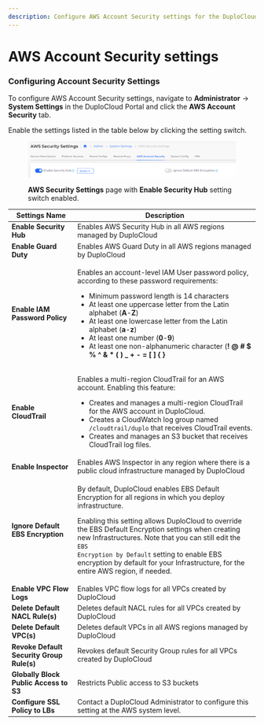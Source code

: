 ```yaml
---
description: Configure AWS Account Security settings for the DuploCloud Portal
---
```


# AWS Account Security settings

### Configuring Account Security Settings

To configure AWS Account Security settings, navigate to **Administrator** -> **System Settings** in the DuploCloud Portal and click the **AWS Account Security** tab.

Enable the settings listed in the table below by clicking the setting switch.

<figure><img src="../../.gitbook/assets/sw1.png" alt=""><figcaption><p><strong>AWS Security Settings</strong> page with <strong>Enable Security Hub</strong> setting switch enabled.</p></figcaption></figure>

| Settings Name                             | Description                                                                                                                                                                                                                                                                                                                                                                                                                                                                                                                                                                                                                                                                                                                                  |
| ----------------------------------------- | -------------------------------------------------------------------------------------------------------------------------------------------------------------------------------------------------------------------------------------------------------------------------------------------------------------------------------------------------------------------------------------------------------------------------------------------------------------------------------------------------------------------------------------------------------------------------------------------------------------------------------------------------------------------------------------------------------------------------------------------- |
| **Enable Security Hub**                   | Enables AWS Security Hub in all AWS regions managed by DuploCloud                                                                                                                                                                                                                                                                                                                                                                                                                                                                                                                                                                                                                                                                            |
| **Enable Guard Duty**                     | Enables AWS Guard Duty in all AWS regions managed by DuploCloud                                                                                                                                                                                                                                                                                                                                                                                                                                                                                                                                                                                                                                                                              |
| **Enable IAM Password Policy**            | <p></p><p>Enables an account-level IAM User password policy, according to these password requirements:</p><ul><li>Minimum password length is 14 characters</li><li>At least one uppercase letter from the Latin alphabet (<strong>A</strong>-<strong>Z</strong>)</li><li>At least one lowercase letter from the Latin alphabet (<strong>a</strong>-<strong>z</strong>)</li><li>At least one number (<strong>0</strong>-<strong>9</strong>)</li><li>At least one non-alphanumeric character (<strong>! @ # $ % ^ &#x26; * ( ) _ + - = [ ] { } | '</strong>)</li><li>Passwords expire in 90 days</li><li>Users may change their passwords</li><li>The last twenty-four (24) passwords are remembered by the system, to prevent reuse</li></ul> |
| **Enable CloudTrail**                     | <p></p><p>Enables a multi-region CloudTrail for an AWS account. Enabling this feature:</p><ul><li>Creates and manages a multi-region CloudTrail for the AWS account in DuploCloud.</li><li>Creates a CloudWatch log group named <code>/cloudtrail/duplo</code> that receives CloudTrail events.</li><li>Creates and manages an S3 bucket that receives CloudTrail log files.</li></ul>                                                                                                                                                                                                                                                                                                                                                       |
| **Enable Inspector**                      | Enables AWS Inspector in any region where there is a public cloud infrastructure managed by DuploCloud                                                                                                                                                                                                                                                                                                                                                                                                                                                                                                                                                                                                                                       |
| **Ignore Default EBS Encryption**         | <p>By default, DuploCloud enables EBS Default Encryption for all regions in which you deploy infrastructure. </p><p>Enabling this setting allows DuploCloud to override the EBS Default Encryption settings when creating new Infrastructures. Note that you can still edit the <code>EBS Encryption by Default</code> setting to enable EBS encryption by default for your Infrastructure, for the entire AWS region, if needed.</p>                                                                                                                                                                                                                                                                                                        |
| **Enable VPC Flow Logs**                  | Enables VPC flow logs for all VPCs created by DuploCloud                                                                                                                                                                                                                                                                                                                                                                                                                                                                                                                                                                                                                                                                                     |
| **Delete Default NACL Rule(s)**           | Deletes default NACL rules for all VPCs created by DuploCloud                                                                                                                                                                                                                                                                                                                                                                                                                                                                                                                                                                                                                                                                                |
| **Delete Default VPC(s)**                 | Deletes default VPCs in all AWS regions managed by DuploCloud                                                                                                                                                                                                                                                                                                                                                                                                                                                                                                                                                                                                                                                                                |
| **Revoke Default Security Group Rule(s)** | Revokes default Security Group rules for all VPCs created by DuploCloud                                                                                                                                                                                                                                                                                                                                                                                                                                                                                                                                                                                                                                                                      |
| **Globally Block Public Access to S3**    | Restricts Public access to S3 buckets                                                                                                                                                                                                                                                                                                                                                                                                                                                                                                                                                                                                                                                                                                        |
| **Configure SSL Policy to LBs**           | Contact a DuploCloud Administrator to configure this setting at the AWS system level.                                                                                                                                                                                                                                                                                                                                                                                                                                                                                                                                                                                                                                                        |
